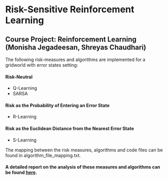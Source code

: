 # Risk-Sensitive Reinforcement Learning

## Course Project: Reinforcement Learning (Monisha Jegadeesan, Shreyas Chaudhari)

The following risk-measures and algorithms are implemented for a gridworld with error states setting:

#### Risk-Neutral
* Q-Learning
* SARSA

#### Risk as the Probability of Entering an Error State
* R-Learning

#### Risk as the Euclidean Distance from the Nearest Error State
* S-Learning

The mapping between the risk measures, algorithms and code files can be found in algorithm_file_mapping.txt.
#### A detailed report on the analysis of these measures and algorithms can be found [here](https://drive.google.com/open?id=1k_VP6LrwvLj6L1Am11AqNc_FoSp9gzQk).

